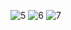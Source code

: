 ![5](https://user-images.githubusercontent.com/82725681/201488298-7e756427-4a19-4180-8144-f816a6a320dd.png)
![6](https://user-images.githubusercontent.com/82725681/201488301-aaaa15e4-c9c0-4ab9-b4ed-e839b6686ae6.png)
![7](https://user-images.githubusercontent.com/82725681/201488305-a38014dc-ae07-4069-8a74-8043292f252e.png)
